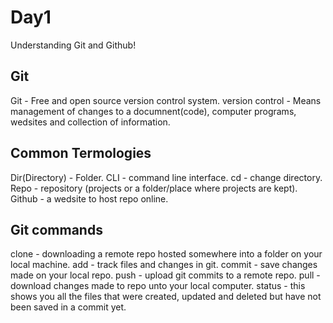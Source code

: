 # Day1
Understanding Git and Github!
## Git
Git - Free and open source version control system.
version control - Means management of changes to a documnent(code), computer programs, wedsites and collection of information.
## Common Termologies
Dir(Directory) - Folder.
CLI - command line interface.
cd - change directory.
Repo - repository (projects or a folder/place where projects are kept).
Github - a wedsite to host repo online.
## Git commands 
clone - downloading a remote repo hosted somewhere into a folder on your local machine.
add - track files and changes in git.
commit - save changes made on your local repo.
push - upload git commits to a remote repo.
pull - download changes made to repo unto your local computer.
status - this shows you all the files that were created, updated and deleted but have not been saved in a commit yet.
